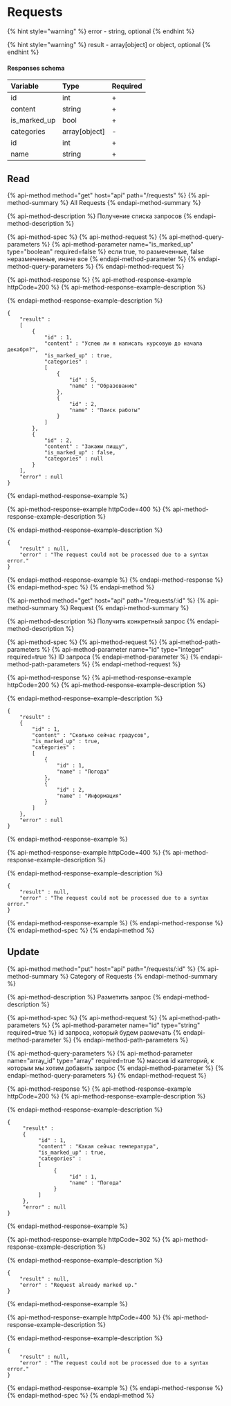 # Requests

{% hint style="warning" %}
error - string, optional
{% endhint %}

{% hint style="warning" %}
result - array\[object\] or object, optional
{% endhint %}

#### Responses schema

| Variable | Type | Required |
| :--- | :--- | :--- |
| id | int | + |
| content | string | + |
| is\_marked\_up | bool | + |
| categories | array\[object\] | - |
| id | int | + |
| name | string | + |

## Read

{% api-method method="get" host="api" path="/requests" %}
{% api-method-summary %}
All Requests
{% endapi-method-summary %}

{% api-method-description %}
Получение списка запросов
{% endapi-method-description %}

{% api-method-spec %}
{% api-method-request %}
{% api-method-query-parameters %}
{% api-method-parameter name="is\_marked\_up" type="boolean" required=false %}
если true, то размеченные,  false неразмеченные, иначе все
{% endapi-method-parameter %}
{% endapi-method-query-parameters %}
{% endapi-method-request %}

{% api-method-response %}
{% api-method-response-example httpCode=200 %}
{% api-method-response-example-description %}

{% endapi-method-response-example-description %}

```
{ 
    "result" : 
    [
        { 
            "id" : 1,  
            "content" : "Успею ли я написать курсовую до начала декабря?",   
            "is_marked_up" : true,
            "categories" : 
            [
                { 
                    "id" : 5, 
                    "name" : "Образование"
                }, 
                { 
                    "id" : 2, 
                    "name" : "Поиск работы" 
                }
            ] 
        },
        {
            "id" : 2, 
            "content" : "Закажи пиццу",  
            "is_marked_up" : false,
            "categories" : null
        }
    ],
    "error" : null 
}
```
{% endapi-method-response-example %}

{% api-method-response-example httpCode=400 %}
{% api-method-response-example-description %}

{% endapi-method-response-example-description %}

```
{ 
    "result" : null,
    "error" : "The request could not be processed due to a syntax error."
}
```
{% endapi-method-response-example %}
{% endapi-method-response %}
{% endapi-method-spec %}
{% endapi-method %}

{% api-method method="get" host="api" path="/requests/:id" %}
{% api-method-summary %}
Request
{% endapi-method-summary %}

{% api-method-description %}
Получить конкретный запрос
{% endapi-method-description %}

{% api-method-spec %}
{% api-method-request %}
{% api-method-path-parameters %}
{% api-method-parameter name="id" type="integer" required=true %}
ID запроса
{% endapi-method-parameter %}
{% endapi-method-path-parameters %}
{% endapi-method-request %}

{% api-method-response %}
{% api-method-response-example httpCode=200 %}
{% api-method-response-example-description %}

{% endapi-method-response-example-description %}

```
{  
    "result" : 
    {
        "id" : 1,
        "content" : "Сколько сейчас градусов",
        "is_marked_up" : true,  
        "categories" : 
        [
            { 
                "id" : 1, 
                "name" : "Погода" 
            }, 
            { 
                "id" : 2, 
                "name" : "Информация" 
            }
        ] 
    },
    "error" : null
}
```
{% endapi-method-response-example %}

{% api-method-response-example httpCode=400 %}
{% api-method-response-example-description %}

{% endapi-method-response-example-description %}

```
{ 
    "result" : null,
    "error" : "The request could not be processed due to a syntax error."
}
```
{% endapi-method-response-example %}
{% endapi-method-response %}
{% endapi-method-spec %}
{% endapi-method %}

## Update

{% api-method method="put" host="api" path="/requests/:id" %}
{% api-method-summary %}
Category of Requests
{% endapi-method-summary %}

{% api-method-description %}
Разметить запрос
{% endapi-method-description %}

{% api-method-spec %}
{% api-method-request %}
{% api-method-path-parameters %}
{% api-method-parameter name="id" type="string" required=true %}
id запроса, который будем размечать
{% endapi-method-parameter %}
{% endapi-method-path-parameters %}

{% api-method-query-parameters %}
{% api-method-parameter name="array\_id" type="array" required=true %}
массив id категорий, к которым мы хотим добавить запрос
{% endapi-method-parameter %}
{% endapi-method-query-parameters %}
{% endapi-method-request %}

{% api-method-response %}
{% api-method-response-example httpCode=200 %}
{% api-method-response-example-description %}

{% endapi-method-response-example-description %}

```
{  
     "result" : 
     {
          "id" : 1,
          "content" : "Какая сейчас температура",
          "is_marked_up" : true, 
          "categories" : 
          [
               {
                    "id" : 1,
                    "name" : "Погода" 
               }
          ]
     },
     "error" : null
}
```
{% endapi-method-response-example %}

{% api-method-response-example httpCode=302 %}
{% api-method-response-example-description %}

{% endapi-method-response-example-description %}

```
{ 
    "result" : null,
    "error" : "Request already marked up."
}
```
{% endapi-method-response-example %}

{% api-method-response-example httpCode=400 %}
{% api-method-response-example-description %}

{% endapi-method-response-example-description %}

```
{ 
    "result" : null,
    "error" : "The request could not be processed due to a syntax error."
}
```
{% endapi-method-response-example %}
{% endapi-method-response %}
{% endapi-method-spec %}
{% endapi-method %}

